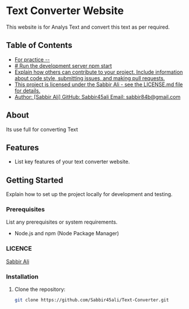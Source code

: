 # Text Converter Website

This website is for Analys Text and convert this text as per required.

## Table of Contents

- [For practice --](#about)
- [# Run the development server npm start](#usage)
- [Explain how others can contribute to your project. Include information about code style, submitting issues, and making pull requests.](#contributing)
- [This project is licensed under the Sabbir Ali - see the LICENSE.md file for details.](#license)
- [Author: [Sabbir Ali]
   GitHub: Sabbir45ali
   Email: sabbir84b@gmail.com](#contact)

## About

Its use full for converting Text

## Features

- List key features of your text converter website.

## Getting Started

Explain how to set up the project locally for development and testing.

### Prerequisites

List any prerequisites or system requirements.

- Node.js and npm (Node Package Manager)

### LICENCE 

[Sabbir Ali](https://github.com/Sabbir45ali/Text-Converter/blob/master/LICENSE)

### Installation

1. Clone the repository:

   ```sh
   git clone https://github.com/Sabbir45ali/Text-Converter.git
